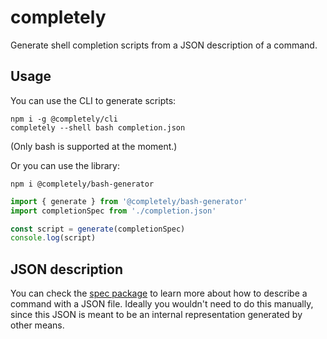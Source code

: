 # completely

Generate shell completion scripts from a JSON description of a command.

## Usage

You can use the CLI to generate scripts:

```
npm i -g @completely/cli
completely --shell bash completion.json
```

(Only bash is supported at the moment.)

Or you can use the library:

```
npm i @completely/bash-generator
```

```typescript
import { generate } from '@completely/bash-generator'
import completionSpec from './completion.json'

const script = generate(completionSpec)
console.log(script)
```

## JSON description

You can check the [spec package](packages/spec) to learn more about how to describe a command with a JSON file. Ideally you wouldn't need to do this manually, since this JSON is meant to be an internal representation generated by other means.
